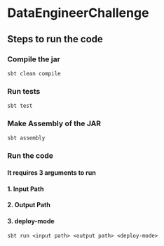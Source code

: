 # DataEngineerChallenge

## Steps to run the code
### Compile the jar
`sbt clean compile`

### Run tests
`sbt test`

### Make Assembly of the JAR
`sbt assembly`

### Run the code
#### It requires 3 arguments to run 
#### 1. Input Path
#### 2. Output Path
#### 3. deploy-mode
`sbt run <input path> <output path> <deploy-mode>`
